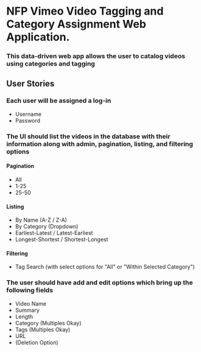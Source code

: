 # NFP Vimeo Video Tagging and Category Assignment Web Application.
### This data-driven web app allows the user to catalog videos using categories and tagging

## User Stories
### Each user will be assigned a log-in
* Username
* Password

### The UI should list the videos in the database with their information along with admin, pagination, listing, and filtering options
#### Pagination
* All
* 1-25
* 25-50

#### Listing
* By Name (A-Z / Z-A)
* By Category (Dropdown)
* Earliest-Latest / Latest-Earliest
* Longest-Shortest / Shortest-Longest

#### Filtering
* Tag Search (with select options for "All" or "Within Selected Category")

### The user should have add and edit options which bring up the following fields
* Video Name
* Summary
* Length
* Category (Multiples Okay)
* Tags (Multiples Okay)
* URL
* (Deletion Option)